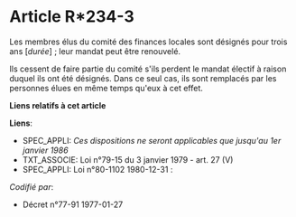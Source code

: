 # Article R*234-3

Les membres élus du comité des finances locales sont désignés pour trois ans [*durée*] ; leur mandat peut être renouvelé.

Ils cessent de faire partie du comité s'ils perdent le mandat électif à raison duquel ils ont été désignés. Dans ce seul cas,
ils sont remplacés par les personnes élues en même temps qu'eux à cet effet.

**Liens relatifs à cet article**

**Liens**:

  - SPEC_APPLI: *Ces dispositions ne seront applicables que jusqu'au 1er janvier 1986*
  - TXT_ASSOCIE: Loi n°79-15 du 3 janvier 1979 - art. 27 (V)
  - SPEC_APPLI: Loi n°80-1102 1980-12-31 :

_Codifié par_:

  - Décret n°77-91 1977-01-27
